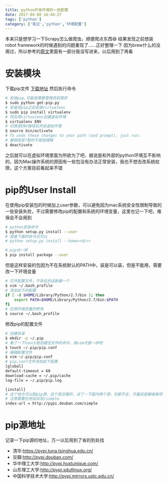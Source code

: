 ```yaml
---
title: python开发环境的一些配置
date: 2017-04-08 16:44:27
tags: ['python']
category: ['笔记','python','环境配置']
---
```

本来只是想学习一下Scrapy怎么做爬虫，顺便爬点东西😄
结果发现之前想装robot framework的时候遇到的问题重现了……正好整理一下
因为brew什么的没用过，所以参考的[原文][参考链接]里面有一部分我没写进来，以后用到了再看
<!--more-->

# 安装模块

下载pip文件
[下载地址][pip-download]
然后执行命令

```sh
# 安装pip,可能是需要管理员权限的
$ sudo python get-pip.py
# 安装完pip之后安装virtualenv
$ sudo pip install virtualenv
# 然后用virtualenv创建虚拟环境
$ virtualenv ENV
# 切换至ENV路径后开启虚拟环境
$ source bin/activate
# To undo these changes to your path (and prompt), just run:
# 撤销改变?暂时不是很理解
$ deactivate
```

之后就可以在虚拟环境里面为所欲为了吧，据说是和外部的python环境互不影响的，因为Mac操作系统的原因有一些包没有办法正常安装，我也不想去改系统权限，这个方案目前看起来不错

# pip的User Install

在使用pip安装包的时候加上user参数，可以避免因为mac系统安全性限制导致的一些安装失败，不过需要修改pip的配置和系统的环境变量，这里也记一下吧，难保会不会用到

```sh
# python安装命令
$ python setup.py install --user
# 或者下面的命令也可以
# python setup.py install --home=<dir>

# pip也一样
$ pip install package --user
```

但是这样安装的包因为不在系统默认的PATH中，装是可以装，但是不能用，需要改一下环境变量

```sh
# 打开配置文件，不存在的话新建一个
$ vim ~/.bash_profile
# 添加如下的配置
if [ -d $HOME/Library/Python/2.7/bin ]; then
    export PATH=$HOME/Library/Python/2.7/bin:$PATH
fi
# 应用环境变量的修改
$ source ~/.bash_profile
```

修改pip的配置文件

```sh
# 创建目录
$ mkdir -p ~/.pip
# 看了一下touch是创建空文件的命令，用vim代替一样吧
$ touch ~/.pip/pip.conf
# 编辑配置文件
$ vim ~/.pip/pip.conf
# pip.conf文件添加如下配置
[global]
default-timeout = 60
download-cache = ~/.pip/cache
log-file = ~/.pip/pip.log

[install]
# 这个地方可以配pip源，这个是豆瓣的，试了一下国内两个源，包都不全，尽量还是翻墙拿吧
# 注意需要在地址后加/simple
index-url = http://pypi.douban.com/simple
```

# pip源地址

记录一下pip源的地址，万一以后用到了省的到处找

* 清华:https://pypi.tuna.tsinghua.edu.cn/
* 豆瓣:http://pypi.douban.com/
* 华中理工大学:http://pypi.hustunique.com/
* 山东理工大学:http://pypi.sdutlinux.org/
* 中国科学技术大学:http://pypi.mirrors.ustc.edu.cn/


[pip-download]: https://bootstrap.pypa.io/get-pip.py "pip下载地址"
[参考链接]: https://havee.me/mac/2014-05/individual-scheme-for-pip.html "参考链接"
